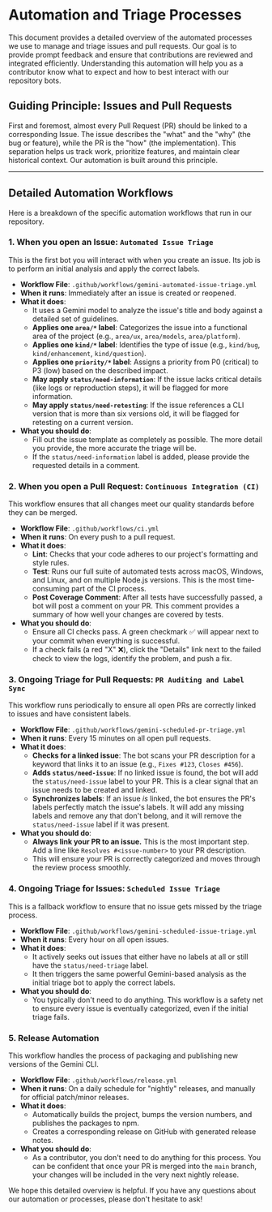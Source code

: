 # Automation and Triage Processes

This document provides a detailed overview of the automated processes we use to
manage and triage issues and pull requests. Our goal is to provide prompt
feedback and ensure that contributions are reviewed and integrated efficiently.
Understanding this automation will help you as a contributor know what to expect
and how to best interact with our repository bots.

## Guiding Principle: Issues and Pull Requests

First and foremost, almost every Pull Request (PR) should be linked to a
corresponding Issue. The issue describes the "what" and the "why" (the bug or
feature), while the PR is the "how" (the implementation). This separation helps
us track work, prioritize features, and maintain clear historical context. Our
automation is built around this principle.

---

## Detailed Automation Workflows

Here is a breakdown of the specific automation workflows that run in our
repository.

### 1. When you open an Issue: `Automated Issue Triage`

This is the first bot you will interact with when you create an issue. Its job
is to perform an initial analysis and apply the correct labels.

- **Workflow File**: `.github/workflows/gemini-automated-issue-triage.yml`
- **When it runs**: Immediately after an issue is created or reopened.
- **What it does**:
  - It uses a Gemini model to analyze the issue's title and body against a
    detailed set of guidelines.
  - **Applies one `area/*` label**: Categorizes the issue into a functional area
    of the project (e.g., `area/ux`, `area/models`, `area/platform`).
  - **Applies one `kind/*` label**: Identifies the type of issue (e.g.,
    `kind/bug`, `kind/enhancement`, `kind/question`).
  - **Applies one `priority/*` label**: Assigns a priority from P0 (critical) to
    P3 (low) based on the described impact.
  - **May apply `status/need-information`**: If the issue lacks critical
    details (like logs or reproduction steps), it will be flagged for more
    information.
  - **May apply `status/need-retesting`**: If the issue references a CLI version
    that is more than six versions old, it will be flagged for retesting on a
    current version.
- **What you should do**:
  - Fill out the issue template as completely as possible. The more detail you
    provide, the more accurate the triage will be.
  - If the `status/need-information` label is added, please provide the
    requested details in a comment.

### 2. When you open a Pull Request: `Continuous Integration (CI)`

This workflow ensures that all changes meet our quality standards before they
can be merged.

- **Workflow File**: `.github/workflows/ci.yml`
- **When it runs**: On every push to a pull request.
- **What it does**:
  - **Lint**: Checks that your code adheres to our project's formatting and
    style rules.
  - **Test**: Runs our full suite of automated tests across macOS, Windows, and
    Linux, and on multiple Node.js versions. This is the most time-consuming
    part of the CI process.
  - **Post Coverage Comment**: After all tests have successfully passed, a bot
    will post a comment on your PR. This comment provides a summary of how well
    your changes are covered by tests.
- **What you should do**:
  - Ensure all CI checks pass. A green checkmark ✅ will appear next to your
    commit when everything is successful.
  - If a check fails (a red "X" ❌), click the "Details" link next to the failed
    check to view the logs, identify the problem, and push a fix.

### 3. Ongoing Triage for Pull Requests: `PR Auditing and Label Sync`

This workflow runs periodically to ensure all open PRs are correctly linked to
issues and have consistent labels.

- **Workflow File**: `.github/workflows/gemini-scheduled-pr-triage.yml`
- **When it runs**: Every 15 minutes on all open pull requests.
- **What it does**:
  - **Checks for a linked issue**: The bot scans your PR description for a
    keyword that links it to an issue (e.g., `Fixes #123`, `Closes #456`).
  - **Adds `status/need-issue`**: If no linked issue is found, the bot will add
    the `status/need-issue` label to your PR. This is a clear signal that an
    issue needs to be created and linked.
  - **Synchronizes labels**: If an issue _is_ linked, the bot ensures the PR's
    labels perfectly match the issue's labels. It will add any missing labels
    and remove any that don't belong, and it will remove the `status/need-issue`
    label if it was present.
- **What you should do**:
  - **Always link your PR to an issue.** This is the most important step. Add a
    line like `Resolves #<issue-number>` to your PR description.
  - This will ensure your PR is correctly categorized and moves through the
    review process smoothly.

### 4. Ongoing Triage for Issues: `Scheduled Issue Triage`

This is a fallback workflow to ensure that no issue gets missed by the triage
process.

- **Workflow File**: `.github/workflows/gemini-scheduled-issue-triage.yml`
- **When it runs**: Every hour on all open issues.
- **What it does**:
  - It actively seeks out issues that either have no labels at all or still have
    the `status/need-triage` label.
  - It then triggers the same powerful Gemini-based analysis as the initial
    triage bot to apply the correct labels.
- **What you should do**:
  - You typically don't need to do anything. This workflow is a safety net to
    ensure every issue is eventually categorized, even if the initial triage
    fails.

### 5. Release Automation

This workflow handles the process of packaging and publishing new versions of
the Gemini CLI.

- **Workflow File**: `.github/workflows/release.yml`
- **When it runs**: On a daily schedule for "nightly" releases, and manually for
  official patch/minor releases.
- **What it does**:
  - Automatically builds the project, bumps the version numbers, and publishes
    the packages to npm.
  - Creates a corresponding release on GitHub with generated release notes.
- **What you should do**:
  - As a contributor, you don't need to do anything for this process. You can be
    confident that once your PR is merged into the `main` branch, your changes
    will be included in the very next nightly release.

We hope this detailed overview is helpful. If you have any questions about our
automation or processes, please don't hesitate to ask!
